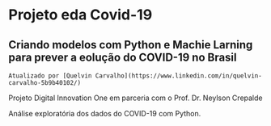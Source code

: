 # Projeto eda Covid-19
## Criando modelos com Python e Machie Larning para prever a eolução do COVID-19 no Brasil
    Atualizado por [Quelvin Carvalho](https://www.linkedin.com/in/quelvin-carvalho-5b9b40102/)
Projeto Digital Innovation One em parceria com o Prof. Dr. Neylson Crepalde

Análise exploratória dos dados do COVID-19 com Python.
